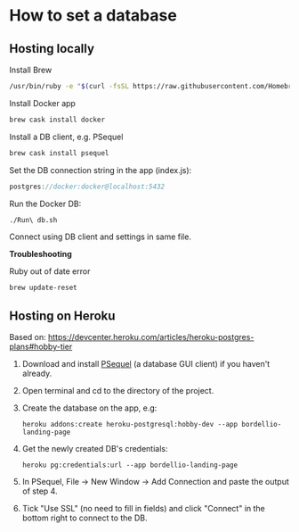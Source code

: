 # How to set a database

## Hosting locally

Install Brew

```bash
/usr/bin/ruby -e "$(curl -fsSL https://raw.githubusercontent.com/Homebrew/install/master/install)"
```

Install Docker app

```bash
brew cask install docker
```

Install a DB client, e.g. PSequel

```bash
brew cask install psequel
```

Set the DB connection string in the app (index.js):

```javascript
postgres://docker:docker@localhost:5432
```

Run the Docker DB:

```bash
./Run\ db.sh
```

Connect using DB client and settings in same file.

**Troubleshooting**

Ruby out of date error

```bash
brew update-reset
```

## Hosting on Heroku

Based on: https://devcenter.heroku.com/articles/heroku-postgres-plans#hobby-tier

1. Download and install [PSequel](http://www.psequel.com/) (a database GUI client) if you haven't already.

2. Open terminal and cd to the directory of the project.

3. Create the database on the app, e.g:

   `heroku addons:create heroku-postgresql:hobby-dev --app bordellio-landing-page`

4. Get the newly created DB's credentials:

   `heroku pg:credentials:url --app bordellio-landing-page`

5. In PSequel, File -> New Window -> Add Connection and paste the output of step 4.

6. Tick "Use SSL" (no need to fill in fields) and click "Connect" in the bottom right to connect to the DB.
